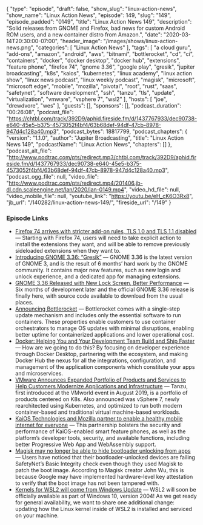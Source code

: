 {
  "type": "episode",
  "draft": false,
  "show_slug": "linux-action-news",
  "show_name": "Linux Action News",
  "episode": 149,
  "slug": "149",
  "episode_padded": "0149",
  "title": "Linux Action News 149",
  "description": "Solid releases from GNOME and Firefox, bad news for custom Android ROM users, and a new container distro from Amazon.",
  "date": "2020-03-14T20:30:00-07:00",
  "header_image": "/images/shows/linux-action-news.png",
  "categories": [
    "Linux Action News"
  ],
  "tags": [
    "a cloud guru",
    "add-ons",
    "amazon",
    "android",
    "aws",
    "bitnami",
    "bottlerocket",
    "cd",
    "ci",
    "containers",
    "docker",
    "docker desktop",
    "docker hub",
    "extensions",
    "feature phone",
    "firefox 74",
    "gnome 3.36",
    "google play",
    "gresik",
    "jupiter broadcasting",
    "k8s",
    "kaios",
    "kubernetes",
    "linux academy",
    "linux action show",
    "linux news podcast",
    "linux weekly podcast",
    "magisk",
    "microsoft",
    "microsoft edge",
    "mobile",
    "mozilla",
    "pivotal",
    "root",
    "rust",
    "saas",
    "safetynet",
    "software development",
    "ssh",
    "tanzu",
    "tls",
    "update",
    "virtualization",
    "vmware",
    "vsphere 7",
    "wsl2"
  ],
  "hosts": [
    "joe",
    "drewdvore",
    "wes"
  ],
  "guests": [],
  "sponsors": [],
  "podcast_duration": "00:26:08",
  "podcast_file": "https://chtbl.com/track/392D9/aphid.fireside.fm/d/1437767933/dec90738-e640-45e5-b375-4573052f4bf4/63b68def-94df-47cb-8978-947d4c128a40.mp3",
  "podcast_bytes": 18817799,
  "podcast_chapters": {
    "version": "1.1.0",
    "author": "Jupiter Broadcasting",
    "title": "Linux Action News 149",
    "podcastName": "Linux Action News",
    "chapters": []
  },
  "podcast_alt_file": "http://www.podtrac.com/pts/redirect.mp3/chtbl.com/track/392D9/aphid.fireside.fm/d/1437767933/dec90738-e640-45e5-b375-4573052f4bf4/63b68def-94df-47cb-8978-947d4c128a40.mp3",
  "podcast_ogg_file": null,
  "video_file": "http://www.podtrac.com/pts/redirect.mp4/201406.jb-dl.cdn.scaleengine.net/lan/2020/lan-0149.mp4",
  "video_hd_file": null,
  "video_mobile_file": null,
  "youtube_link": "https://youtu.be/eH_cK6O3Rx8",
  "jb_url": "/140282/linux-action-news-149/",
  "fireside_url": "/149"
}


### Episode Links

  * [Firefox 74 arrives with stricter add-on rules, TLS 1.0 and TLS 1.1 disabled](https://venturebeat.com/2020/03/10/mozilla-firefox-74/ "Firefox 74 arrives with stricter add-on rules, TLS 1.0 and TLS 1.1 disabled") — Starting with Firefox 74, users will need to take explicit action to install the extensions they want, and will be able to remove previously sideloaded extensions when they want to.
  * [Introducing GNOME 3.36: “Gresik”](https://help.gnome.org/misc/release-notes/3.36/ "Introducing GNOME 3.36: “Gresik”") — GNOME 3.36 is the latest version of GNOME 3, and is the result of 6 months’ hard work by the GNOME community. It contains major new features, such as new login and unlock experience, and a dedicated app for managing extensions.
  * [GNOME 3.36 Released with New Lock Screen, Better Performance](https://www.omgubuntu.co.uk/2020/03/gnome-3-36-official-release-announcement "GNOME 3.36 Released with New Lock Screen, Better Performance") — Six months of development later and the official GNOME 3.36 release is finally here, with source code available to download from the usual places.
  * [Announcing Bottlerocket](https://aws.amazon.com/about-aws/whats-new/2020/03/announcing-bottlerocket-a-new-open-source-linux-based-operating-system-optimized-to-run-containers/ "Announcing Bottlerocket") — Bottlerocket comes with a single-step update mechanism and includes only the essential software to run containers. These properties enable customers to use container orchestrators to manage OS updates with minimal disruptions, enabling better uptime for containerized applications and lower operational cost.
  * [Docker: Helping You and Your Development Team Build and Ship Faster](https://www.docker.com/blog/docker-strategy-helping-devs-build-and-ship-faster/ "Docker: Helping You and Your Development Team Build and Ship Faster") — How are we going to do this? By focusing on developer experience through Docker Desktop, partnering with the ecosystem, and making Docker Hub the nexus for all the integrations, configuration, and management of the application components which constitute your apps and microservices. 
  * [VMware Announces Expanded Portfolio of Products and Services to Help Customers Modernize Applications and Infrastructure](https://www.vmware.com/company/news/releases/vmw-newsfeed.VMware-Announces-Expanded-Portfolio-of-Products-and-Services-to-Help-Customers-Modernize-Applications-and-Infrastructure.7ee66a70-1564-49d6-9d6b-730016ce92dc.html "VMware Announces Expanded Portfolio of Products and Services to Help Customers Modernize Applications and Infrastructure") — Tanzu, first introduced at the VMworld event in August 2019, is a portfolio of products centered on K8s. Also announced was vSphere 7, newly rearchitected using Kubernetes, and optimized to run both modern container-based and traditional virtual machine-based workloads.
  * [KaiOS Technologies and Mozilla partner to enable a healthy mobile internet for everyone](https://www.kaiostech.com/press/kaios-technologies-and-mozilla-partner-to-enable-a-healthy-mobile-internet-for-everyone/ "KaiOS Technologies and Mozilla partner to enable a healthy mobile internet for everyone") — This partnership bolsters the security and performance of KaiOS-enabled smart feature phones, as well as the platform’s developer tools, security, and available functions, including better Progressive Web App and WebAssembly support. 
  * [Magisk may no longer be able to hide bootloader unlocking from apps](https://www.xda-developers.com/magisk-no-longer-hide-bootloader-unlock-status/ "Magisk may no longer be able to hide bootloader unlocking from apps") — Users have noticed that their bootloader-unlocked devices are failing SafetyNet’s Basic Integrity check even though they used Magisk to patch the boot image. According to Magisk creator John Wu, this is because Google may have implemented hardware-level key attestation to verify that the boot image has not been tampered with. 
  * [Kernels for WSL2 will come from Windows Update](https://devblogs.microsoft.com/commandline/wsl2-will-be-generally-available-in-windows-10-version-2004/ "Kernels for WSL2 will come from Windows Update") — WSL2 will soon be officially available as part of Windows 10, version 2004! As we get ready for general availability, we want to share one additional change: updating how the Linux kernel inside of WSL2 is installed and serviced on your machine. 


